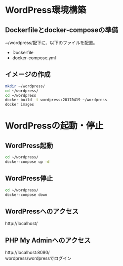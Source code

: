 # WordPress環境構築
## Dockerfileとdocker-composeの準備
~/wordpress/配下に、以下のファイルを配置。
- Dockerfile
- docker-compose.yml

## イメージの作成
```bash
mkdir ~/wordpress/
cd ~/wordpress/
cd ~/wordpress
docker build -t wordpress:20170419 ~/wordpress
docker images
```

# WordPressの起動・停止
## WordPress起動
```bash
cd ~/wordpress/
docker-compose up -d
```

## WordPress停止
```bash
cd ~/wordpress/
docker-compose down
```

## WordPressへのアクセス
http://localhost/

## PHP My Adminへのアクセス
http://localhost:8080/  
wordpress/wordpressでログイン
